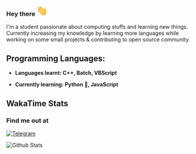### Hey there <img src="https://raw.githubusercontent.com/ABSphreak/ABSphreak/master/gifs/Hi.gif" width="30px">

I'm a student passionate about computing stuffs and learning new things. Currently increasing my knowledge by learning more languages while working on some small projects & contributing to open source community. 
## Programming Languages:

- **Languages learnt: C++, Batch, VBScript**
 
- **Currently learning: Python :snake:, JavaScript**

## WakaTime Stats

<!--START_SECTION:waka-->

<!--END_SECTION:waka-->

### Find me out at
[![Telegram](https://img.shields.io/badge/telegram-1b77FF.svg?style=for-the-badge&logo=telegram)](https://t.me/GodDrick)

![Github Stats](https://github-readme-stats.vercel.app/api?username=EmiliaDevs&show_icons=true&title_color=fff&icon_color=79ff97&text_color=9f9f9f&bg_color=151515)
